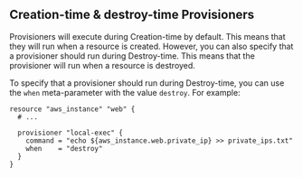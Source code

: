 ## Creation-time & destroy-time Provisioners

Provisioners will execute during Creation-time by default. This means that they will run when a resource is created. However, you can also specify that a provisioner should run during Destroy-time. This means that the provisioner will run when a resource is destroyed.

To specify that a provisioner should run during Destroy-time, you can use the `when` meta-parameter with the value `destroy`. For example:

```hcl
resource "aws_instance" "web" {
  # ...

  provisioner "local-exec" {
    command = "echo ${aws_instance.web.private_ip} >> private_ips.txt"
    when    = "destroy"
  }
}
```
